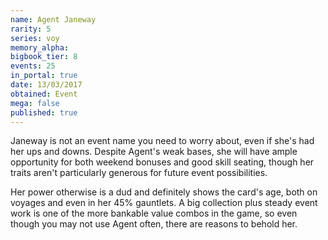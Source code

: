 ```yaml
---
name: Agent Janeway
rarity: 5
series: voy
memory_alpha:
bigbook_tier: 8
events: 25
in_portal: true
date: 13/03/2017
obtained: Event
mega: false
published: true
---
```


Janeway is not an event name you need to worry about, even if she's had her ups and downs. Despite Agent's weak bases, she will have ample opportunity for both weekend bonuses and good skill seating, though her traits aren't particularly generous for future event possibilities.

Her power otherwise is a dud and definitely shows the card's age, both on voyages and even in her 45% gauntlets. A big collection plus steady event work is one of the more bankable value combos in the game, so even though you may not use Agent often, there are reasons to behold her.
